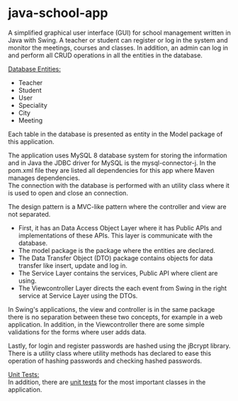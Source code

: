 # java-school-app

A simplified graphical user interface (GUI) for school management written in Java with Swing. A teacher or student can register or log in the system and
monitor the meetings, courses and classes. In addition, an admin can log in and perform all CRUD operations in all the entities in the database.

<ins>Database Entities:</ins><br>
* Teacher
* Student
* User
* Speciality
* City
* Meeting


Each table in the database is presented as entity in the Model package of this application.


The application uses MySQL 8 database system for storing the information and in Java the JDBC driver for MySQL is the mysql-connector-j. In the pom.xml file they are listed all dependencies for this app where Maven manages dependencies.<br>
The connection with the database is performed with an utility class where it is used to open and close an connection.

The design pattern is a MVC-like pattern where the controller and view are not separated.
* First, it has an Data Access Object Layer where it has Public APIs and implementations of these APIs. This layer is communicate with the database.
* The model package is the package where the entities are declared.
* The Data Transfer Object (DTO) package contains objects for data transfer like insert, update and log in.
* The Service Layer contains the services, Public API where client are using.
* The Viewcontroller Layer directs the each event from Swing in the right service at Service Layer using the DTOs.

In Swing's applications, the view and controller is in the same package there is no separation between these two concepts, for example
in a web application.
In addition, in the Viewcontroller there are some simple validations for the forms where user adds data.

Lastly, for login and register passwords are hashed using the jBcrypt library. There is a utility class where utility methods has declared to ease this operation
of hashing passwords and checking hashed passwords.

<ins>Unit Tests:</ins><br>
In addition, there are [unit tests](src/test) for the most important classes in the application.
